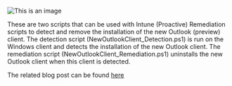 ![This is an image](https://www.inthecloud247.com/wp-content/uploads/2022/06/GitHub-PowerShell.png)

These are two scripts that can be used with Intune (Proactive) Remediation scripts to detect and remove the installation of the new Outlook (preview) client.
The detection script (NewOutlookClient_Detection.ps1) is run on the Windows client and detects the installation of the new Outlook client.
The remediation script (NewOutlookClient_Remediation.ps1) uninstalls the new Outlook client when this client is detected.

The related blog post can be found [here](https://www.inthecloud247.com/hide-try-the-new-outlook-toggle-the-correct-way/)
